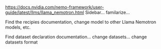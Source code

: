 
https://docs.nvidia.com/nemo-framework/user-guide/latest/llms/llama_nemotron.html
Sidebar... familarize...


Find the recipies documentation, change model to other Llama Nemotron models, etc.


Find dataset declaration documentation... change datasets... change datasets format


